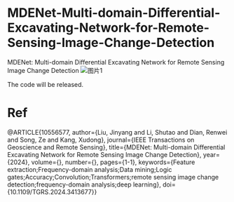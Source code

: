 # MDENet-Multi-domain-Differential-Excavating-Network-for-Remote-Sensing-Image-Change-Detection
MDENet: Multi-domain Differential Excavating Network for Remote Sensing Image Change Detection
![图片1](https://github.com/1318133/MDENet-Multi-domain-Differential-Excavating-Network-for-Remote-Sensing-Image-Change-Detection/assets/144504927/98872c2e-a820-4431-82e9-06d21f52f022)


The code will be released.

# Ref
@ARTICLE{10556577,
  author={Liu, Jinyang and Li, Shutao and Dian, Renwei and Song, Ze and Kang, Xudong},
  journal={IEEE Transactions on Geoscience and Remote Sensing}, 
  title={MDENet: Multi-domain Differential Excavating Network for Remote Sensing Image Change Detection}, 
  year={2024},
  volume={},
  number={},
  pages={1-1},
  keywords={Feature extraction;Frequency-domain analysis;Data mining;Logic gates;Accuracy;Convolution;Transformers;remote sensing image change detection;frequency-domain analysis;deep learning},
  doi={10.1109/TGRS.2024.3413677}}
